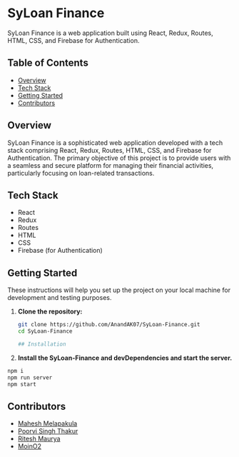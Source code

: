 # SyLoan Finance

SyLoan Finance is a web application built using React, Redux, Routes, HTML, CSS, and Firebase for Authentication.

## Table of Contents

- [Overview](#overview)
- [Tech Stack](#tech-stack)
- [Getting Started](#getting-started)
- [Contributors](#contributors)

## Overview

SyLoan Finance is a sophisticated web application developed with a tech stack comprising React, Redux, Routes, HTML, CSS, and Firebase for Authentication. The primary objective of this project is to provide users with a seamless and secure platform for managing their financial activities, particularly focusing on loan-related transactions.

## Tech Stack

- React
- Redux
- Routes
- HTML
- CSS
- Firebase (for Authentication)

## Getting Started

These instructions will help you set up the project on your local machine for development and testing purposes.

1. **Clone the repository:**

   ```bash
   git clone https://github.com/AnandAK07/SyLoan-Finance.git
   cd SyLoan-Finance

   ## Installation

2. **Install the SyLoan-Finance and devDependencies and start the server.**

```sh
npm i
npm run server
npm start
```
## Contributors
- [Mahesh Melapakula](https://github.com/Maheshmelapakula)
- [Poorvi Singh Thakur](https://github.com/Poorvi0807)
- [Ritesh Maurya](https://github.com/riteshmaurya089)
- [MoinO2](https://github.com/moinO2)

